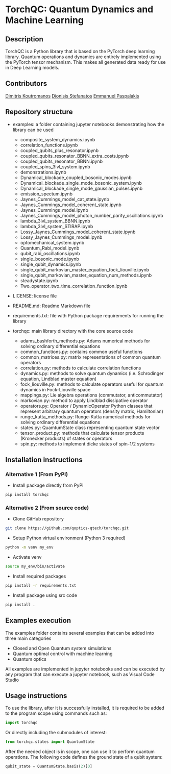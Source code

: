 # TorchQC: Quantum Dynamics and Machine Learning

## Description
TorchQC is a Python library that is based on the PyTorch deep learning library. Quantum operations and dynamics are entirely implemented using the PyTorch tensor mechanism. This makes all generated data ready for use in Deep Learning models.

## Contributors
[Dimitris Koutromanos](https://link-url-here.org) [Dionisis Stefanatos](https://github.com/diostef) [Emmanuel Paspalakis](https://github.com/paspalak)


## Repository structure

- examples: a folder containing jupyter notebooks demonstrating how the library can be used
    - composite_system_dynamics.ipynb
    - correlation_functions.ipynb
    - coupled_qubits_plus_resonator.ipynb
    - coupled_qubits_resonator_BBNN_extra_costs.ipynb
    - coupled_qubits_resonator_BBNN.ipynb
    - coupled_spins_3lvl_system.ipynb
    - demonstrations.ipynb
    - Dynamical_blockade_coupled_bosonic_modes.ipynb
    - Dynamical_blockade_single_mode_bosonic_system.ipynb
    - Dynamical_blockade_single_mode_gaussian_pulses.ipynb
    - emission_spectum.ipynb
    - Jaynes_Cummings_model_cat_state.ipynb
    - Jaynes_Cummings_model_coherent_state.ipynb
    - Jaynes_Cummings_model.ipynb
    - Jaynes_Cummings_model_photon_number_parity_oscillations.ipynb
    - lambda_3lvl_system_BBNN.ipynb
    - lambda_3lvl_system_STIRAP.ipynb
    - Lossy_Jaynes_Cummings_model_coherent_state.ipynb
    - Lossy_Jaynes_Cummings_model.ipynb
    - optomechanical_system.ipynb
    - Quantum_Rabi_model.ipynb
    - qubit_rabi_oscillations.ipynb
    - single_bosonic_mode.ipynb
    - single_qubit_dynamics.ipynb
    - single_qubit_markovian_master_equation_fock_liouville.ipynb
    - single_qubit_markovian_master_equation_num_methods.ipynb
    - steadystate.ipynb
    - Two_operator_two_time_correlation_function.ipynb

- LICENSE: license file
- README.md: Readme Markdown file
- requirements.txt: file with Python package requirements for running the library
- torchqc: main library directory with the core source code
    - adams_bashforth_methods.py: Adams numerical methods for solving ordinary differential equations
    - common_functions.py: contains common useful functions
    - common_matrices.py: matrix representations of common quantum operators
    - correlation.py: methods to calculate correlation functions
    - dynamics.py: methods to solve quantum dynamics (i.e. Schrodinger equation, Lindblad master equation)
    - fock_liouville.py: methods to calculate operators useful for quantum dynamics in Fock-Liouville space
    - mappings.py: Lie algebra operations (commutator, anticommutator)
    - markovian.py: method to apply Lindblad dissipative operator
    - operators.py: Operator / DynamicOperator Python classes that represent arbitrary quantum operators (density matrix, Hamiltonian)
    - runge_kutta_methods.py: Runge-Kutta numerical methods for solving ordinary differential equations
    - states.py: QuamtumState class representing quantum state vector
    - tensor_product.py: methods that calculate tensor products (Kronecker products) of states or operators
    - spin.py: methods to implement dicke states of spin-1/2 systems

## Installation instructions
### Alternative 1 (From PyPI)
* Install package directly from PyPI
```sh
pip install torchqc
```

### Alternative 2 (From source code)
* Clone GitHub repository
```sh
git clone https://github.com/qoptics-qtech/torchqc.git
```

* Setup Python virtual environment (Python 3 required)
```sh
python -m venv my_env
```

* Activate venv 
```sh
source my_env/bin/activate
```

* Install required packages
```sh
pip install -r requirements.txt
```

* Install package using src code
```sh
pip install .
```

## Examples execution
The examples folder contains several examples that can be added into three main categories
* Closed and Open Quantum system simulations 
* Quantum optimal control with machine learning
* Quantum optics

All examples are implemented in jupyter notebooks and can be executed by any program that can execute a jupyter notebook, such as Visual Code Studio

## Usage instructions
To use the library, after it is successfully installed, it is required to be added to the program scope using commands such as:

```python
import torchqc
```

Or directly including the submodules of interest:

```python
from torchqc.states import QuantumState
```

After the needed object is in scope, one can use it to perform quantum operations. The following code defines the ground state of a qubit system:

```python
qubit_state = QuantumState.basis(2)[0]
```